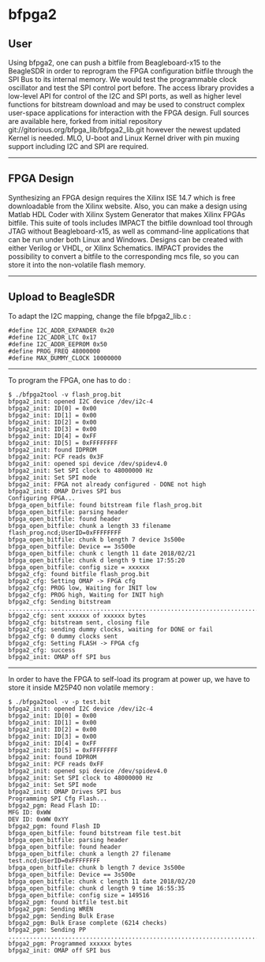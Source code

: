 
# bfpga2

## User
Using bfpga2, one can push a bitfile from Beagleboard-x15 to the BeagleSDR in order to reprogram the FPGA configuration bitfile through the SPI Bus to its internal memory. We would test the programmable clock oscillator and test the SPI control port before. The access library provides a low-level API for control of the I2C and SPI ports, as well as higher level functions for bitstream download and may be used to construct complex user-space applications for interaction with the FPGA design. Full sources are available here, forked from initial repository git://gitorious.org/bfpga_lib/bfpga2_lib.git
however the newest updated Kernel is needed. MLO, U-boot and Linux Kernel driver with pin muxing support including I2C and SPI are required.

------

## FPGA Design
Synthesizing an FPGA design requires the Xilinx ISE 14.7 which is free downloadable from the Xilinx website. Also, you can make a design using Matlab HDL Coder with Xilinx System Generator that makes Xilinx FPGAs bitfile.
This suite of tools includes IMPACT the bitfile download tool through JTAG without Beagleboard-x15, as well as command-line applications that can be run under both Linux and Windows. Designs can be created with either Verilog or VHDL, or Xilinx Schematics. IMPACT provides the possibility to convert a bitfile to the corresponding mcs file, so you can store it into the non-volatile flash memory.

------

## Upload to BeagleSDR

To adapt the I2C mapping, change the file bfpga2_lib.c :

    #define I2C_ADDR_EXPANDER 0x20
    #define I2C_ADDR_LTC 0x17
    #define I2C_ADDR_EEPROM 0x50
    #define PROG_FREQ 48000000
    #define MAX_DUMMY_CLOCK 10000000

------
To program the FPGA, one has to do :

    $ ./bfpga2tool -v flash_prog.bit
    bfpga2_init: opened I2C device /dev/i2c-4
    bfpga2_init: ID[0] = 0x00
    bfpga2_init: ID[1] = 0x00
    bfpga2_init: ID[2] = 0x00
    bfpga2_init: ID[3] = 0x00
    bfpga2_init: ID[4] = 0xFF
    bfpga2_init: ID[5] = 0xFFFFFFFF
    bfpga2_init: found IDPROM
    bfpga2_init: PCF reads 0x3F
    bfpga2_init: opened spi device /dev/spidev4.0
    bfpga2_init: Set SPI clock to 48000000 Hz
    bfpga2_init: Set SPI mode
    bfpga2_init: FPGA not already configured - DONE not high
    bfpga2_init: OMAP Drives SPI bus
    Configuring FPGA...
    bfpga_open_bitfile: found bitstream file flash_prog.bit
    bfpga_open_bitfile: parsing header
    bfpga_open_bitfile: found header
    bfpga_open_bitfile: chunk a length 33 filename flash_prog.ncd;UserID=0xFFFFFFFF
    bfpga_open_bitfile: chunk b length 7 device 3s500e
    bfpga_open_bitfile: Device == 3s500e
    bfpga_open_bitfile: chunk c length 11 date 2018/02/21
    bfpga_open_bitfile: chunk d length 9 time 17:55:20
    bfpga_open_bitfile: config size = xxxxxx
    bfpga2_cfg: found bitfile flash_prog.bit
    bfpga2_cfg: Setting OMAP -> FPGA cfg
    bfpga2_cfg: PROG low, Waiting for INIT low
    bfpga2_cfg: PROG high, Waiting for INIT high
    bfpga2_cfg: Sending bitstream
    ...................................................................................
    bfpga2_cfg: sent xxxxxx of xxxxxx bytes
    bfpga2_cfg: bitstream sent, closing file
    bfpga2_cfg: sending dummy clocks, waiting for DONE or fail
    bfpga2_cfg: 0 dummy clocks sent
    bfpga2_cfg: Setting FLASH -> FPGA cfg
    bfpga2_cfg: success
    bfpga2_init: OMAP off SPI bus
    
------
In order to have the FPGA to self-load its program at power up, we have to store it inside M25P40 non volatile memory :

    $ ./bfpga2tool -v -p test.bit
    bfpga2_init: opened I2C device /dev/i2c-4
    bfpga2_init: ID[0] = 0x00
    bfpga2_init: ID[1] = 0x00
    bfpga2_init: ID[2] = 0x00
    bfpga2_init: ID[3] = 0x00
    bfpga2_init: ID[4] = 0xFF
    bfpga2_init: ID[5] = 0xFFFFFFFF
    bfpga2_init: found IDPROM
    bfpga2_init: PCF reads 0xFF
    bfpga2_init: opened spi device /dev/spidev4.0
    bfpga2_init: Set SPI clock to 48000000 Hz
    bfpga2_init: Set SPI mode
    bfpga2_init: OMAP Drives SPI bus
    Programming SPI Cfg Flash...
    bfpga2_pgm: Read Flash ID:
    MFG ID: 0xWW
    DEV ID: 0xWW 0xYY
    bfpga2_pgm: found Flash ID
    bfpga_open_bitfile: found bitstream file test.bit
    bfpga_open_bitfile: parsing header
    bfpga_open_bitfile: found header
    bfpga_open_bitfile: chunk a length 27 filename test.ncd;UserID=0xFFFFFFFF
    bfpga_open_bitfile: chunk b length 7 device 3s500e
    bfpga_open_bitfile: Device == 3s500e
    bfpga_open_bitfile: chunk c length 11 date 2018/02/20
    bfpga_open_bitfile: chunk d length 9 time 16:55:35
    bfpga_open_bitfile: config size = 149516
    bfpga2_pgm: found bitfile test.bit
    bfpga2_pgm: Sending WREN
    bfpga2_pgm: Sending Bulk Erase
    bfpga2_pgm: Bulk Erase complete (6214 checks)
    bfpga2_pgm: Sending PP
    ........................................................................
    bfpga2_pgm: Programmed xxxxxx bytes
    bfpga2_init: OMAP off SPI bus


